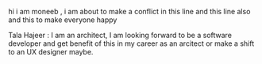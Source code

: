hi i am moneeb , i am about to make a conflict in this line 
and this line also 
and this to make everyone happy 
 
Tala Hajeer : I am an architect, I am looking forward to be a software developer and get benefit of this in my career as an arcitect or make a shift to an UX designer maybe.
